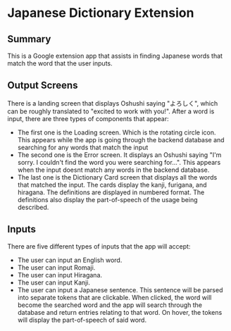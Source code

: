 # Japanese Dictionary Extension <br>

## Summary <br>

This is a Google extension app that assists in finding Japanese words that match the word that the user inputs. <br>

## Output Screens <br>

There is a landing screen that displays Oshushi saying "よろしく", which can be roughly translated to "excited to work with you!". After a word is input, there are three types of components that appear:

- The first one is the Loading screen. Which is the rotating circle icon. This appears while the app is going through the backend database and searching for any words that match the input
- The second one is the Error screen. It displays an Oshushi saying "I'm sorry. I couldn't find the word you were searching for...". This appears when the input doesnt match any words in the backend database.
- The last one is the Dictionary Card screen that displays all the words that matched the input. The cards display the kanji, furigana, and hiragana. The definitions are displayed in numbered format. The definitions also display the part-of-speech of the usage being described.

## Inputs <br>

There are five different types of inputs that the app will accept:

- The user can input an English word.
- The user can input Romaji.
- The user can input Hiragana.
- The user can input Kanji.
- The user can input a Japanese sentence. This sentence will be parsed into separate tokens that are clickable. When clicked, the word will become the searched word and the app will search through the database and return entries relating to that word. On hover, the tokens will display the part-of-speech of said word.
